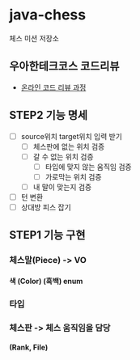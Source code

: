 # java-chess

체스 미션 저장소

## 우아한테크코스 코드리뷰

- [온라인 코드 리뷰 과정](https://github.com/woowacourse/woowacourse-docs/blob/master/maincourse/README.md)

## STEP2 기능 명세

- [ ] source위치 target위치 입력 받기
    - [ ] 체스판에 없는 위치 검증
    - [ ] 갈 수 없는 위치 검증
        - [ ] 타입에 맞지 않는 움직임 검증
        - [ ] 가로막는 위치 검증
    - [ ] 내 말이 맞는지 검증
- [ ] 턴 변환
- [ ] 상대방 피스 잡기

## STEP1 기능 구현

### 체스말(Piece) -> VO

#### 색 (Color) (흑백) enum

### 타입

### 체스판 -> 체스 움직임을 담당

#### (Rank, File)
